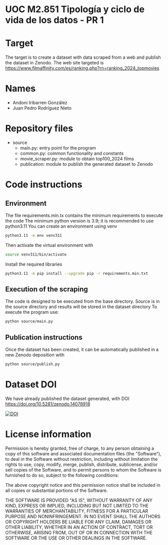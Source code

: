 # UOC M2.851 Tipología y ciclo de vida de los datos - PR 1

# Target

The target is to create a dataset with data scraped from a web and publish the dataset in Zenodo.
The web site targeted is https://www.filmaffinity.com/es/ranking.php?rn=ranking_2024_topmovies

# Names

  - Andoni Iribarren González
  - Juan Pedro Rodríguez Nieto

# Repository files

  - source
    - main.py: entry point for the program
    - common.py: common functionality and constants
    - movie_scraper.py: module to obtain top100_2024 films
    - publication: module to publish the generated dataset to Zenodo

# Code instructions

## Environment

The file requirements.min.tx contains the minimum requirements to execute the code
The minimum python version is 3.9; it is recommended to use python3.11
You can create an environment using venv

```bash
python3.11 -m env venv311
```

Then activate the virtual environment with

```bash
source venv311/bin/activate
```

Install the required libraries

```bash
python3.11 -m pip install --upgrade pip -r requirements.min.txt
```


## Execution of the scraping

The code is designed to be executed from the base directory. Source is in the source directory and results will be stored in the dataset directory
To execute the program use:

```bash
python source/main.py
```

## Publication instructions

Once the dataset has been created, it can be automatically published in a new Zenodo deposition with

```bash
python source/publish.py
```

# Dataset DOI

We have already published the dataset generated, with DOI <https://doi.org/10.5281/zenodo.14078918>

[![DOI](https://zenodo.org/badge/DOI/10.5281/zenodo.14078918.svg)](https://doi.org/10.5281/zenodo.14078918)



# License information

Permission is hereby granted, free of charge, to any person obtaining a copy of this software and associated documentation files (the "Software"), to deal in the Software without restriction, including without limitation the rights to use, copy, modify, merge, publish, distribute, sublicense, and/or sell copies of the Software, and to permit persons to whom the Software is furnished to do so, subject to the following conditions:

The above copyright notice and this permission notice shall be included in all copies or substantial portions of the Software.

THE SOFTWARE IS PROVIDED "AS IS", WITHOUT WARRANTY OF ANY KIND, EXPRESS OR IMPLIED, INCLUDING BUT NOT LIMITED TO THE WARRANTIES OF MERCHANTABILITY, FITNESS FOR A PARTICULAR PURPOSE AND NONINFRINGEMENT. IN NO EVENT SHALL THE AUTHORS OR COPYRIGHT HOLDERS BE LIABLE FOR ANY CLAIM, DAMAGES OR OTHER LIABILITY, WHETHER IN AN ACTION OF CONTRACT, TORT OR OTHERWISE, ARISING FROM, OUT OF OR IN CONNECTION WITH THE SOFTWARE OR THE USE OR OTHER DEALINGS IN THE SOFTWARE.


